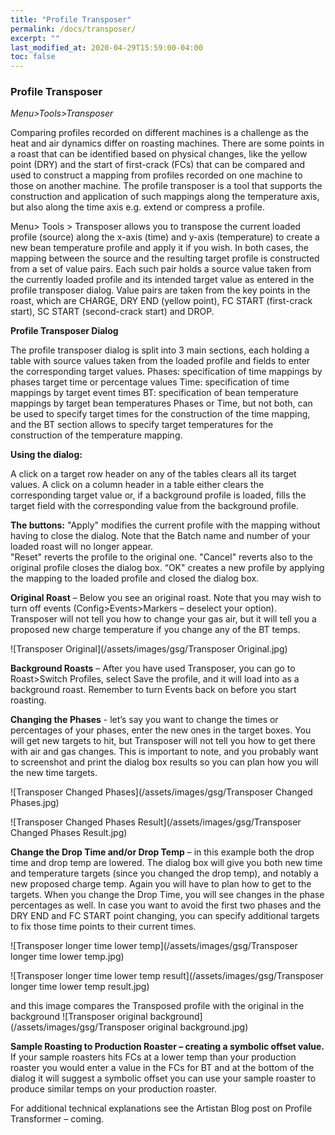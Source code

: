 ```yaml
---
title: "Profile Transposer"
permalink: /docs/transposer/
excerpt: ""
last_modified_at: 2020-04-29T15:59:00-04:00
toc: false
---
```


### Profile Transposer

*Menu>Tools>Transposer*


Comparing profiles recorded on different machines is a challenge as the heat and air dynamics differ on roasting machines.  There are some points in a roast that can be identified based on physical changes, like the yellow point (DRY) and the start of first-crack (FCs) that can be compared and used to construct a mapping from profiles recorded on one machine to those on another machine. The profile transposer is a tool that supports the construction and application of such mappings along the temperature axis, but also along the time axis e.g. extend or compress a profile.

Menu> Tools > Transposer allows you to transpose the current loaded profile (source) along the x-axis (time) and y-axis (temperature) to create a new bean temperature profile and apply it if you wish.  In both cases, the mapping between the source and the resulting target profile is constructed from a set of value pairs. Each such pair holds a source value taken from the currently loaded profile and its intended target value as entered in the profile transposer dialog. Value pairs are taken from the key points in the roast, which are CHARGE, DRY END (yellow point), FC START (first-crack start), SC START (second-crack start) and DROP.

**Profile Transposer Dialog**

The profile transposer dialog is split into 3 main sections, each holding a table with source values taken from the loaded profile and fields to enter the corresponding target values.
Phases: specification of time mappings by phases target time or percentage values
Time: specification of time mappings by target event times
BT: specification of bean temperature mappings by target bean temperatures
Phases or Time, but not both, can be used to specify target times for the construction of the time mapping, and the BT section allows to specify target temperatures for the construction of the temperature mapping.

**Using the dialog:**

A click on a target row header on any of the tables clears all its target values. A click on a column header in a table either clears the corresponding target value or, if a background profile is loaded, fills the target field with the corresponding value from the background profile.

**The buttons:**
"Apply" modifies the current profile with the mapping without having to close the dialog.  Note that the Batch name and number of your loaded roast will no longer appear.  
"Reset" reverts the profile to the original one. 
"Cancel" reverts also to the original profile closes the dialog box.
“OK" creates a new profile by applying the mapping to the loaded profile and closed the dialog box.

**Original Roast** – Below you see an original roast.  Note that you may wish to turn off events (Config>Events>Markers – deselect your option).    Transposer will not tell you how to change your gas air, but it will tell you a proposed new charge temperature if you change any of the BT temps.  

![Transposer Original](/assets/images/gsg/Transposer Original.jpg)

**Background Roasts** – After you have used Transposer, you can go to Roast>Switch Profiles, select Save the profile, and it will load into as a background roast.  Remember to turn Events back on before you start roasting.  

**Changing the Phases**  - let’s say you want to change the times or percentages of your phases, enter the new ones in the target boxes.  You will get new targets to hit, but Transposer will not tell you how to get there with air and gas changes.  This is important to note, and you probably want to screenshot and print the dialog box results so you can plan how you will the new time targets.  

![Transposer Changed Phases](/assets/images/gsg/Transposer Changed Phases.jpg)

![Transposer Changed Phases Result](/assets/images/gsg/Transposer Changed Phases Result.jpg)


**Change the Drop Time and/or Drop Temp** – in this example both the drop time and drop temp are lowered.  The dialog box will give you both new time and temperature targets (since you changed the drop temp), and notably a new proposed charge temp.  Again you will have to plan how to get to the targets.  When you change the Drop Time, you will see changes in the phase percentages as well.  In case you want to avoid the first two phases and the DRY END and FC START point changing, you can specify additional targets to fix those time points to their current times.

![Transposer longer time lower temp](/assets/images/gsg/Transposer longer time lower temp.jpg)

![Transposer longer time lower temp result](/assets/images/gsg/Transposer longer time lower temp result.jpg)

and this image compares the Transposed profile with the original in the background
![Transposer original background](/assets/images/gsg/Transposer original background.jpg)

**Sample Roasting to Production Roaster – creating a symbolic offset value.**  
If your sample roasters hits FCs at a lower temp than your production roaster you would enter a value in the FCs for BT and at the bottom of the dialog it will suggest a symbolic offset you can use your sample roaster to produce similar temps on your production roaster.  

For additional technical explanations see the Artistan Blog post on Profile Transformer – coming.  




